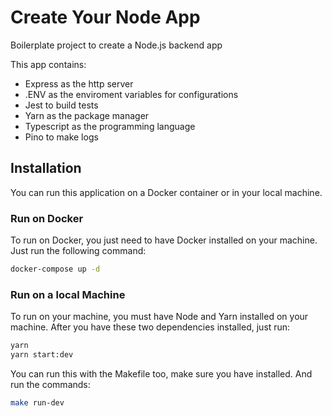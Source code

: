 # Create Your Node App

Boilerplate project to create a Node.js backend app

This app contains:

* Express as the http server
* .ENV as the enviroment variables for configurations
* Jest to build tests
* Yarn as the package manager
* Typescript as the programming language
* Pino to make logs

## Installation

You can run this application on a Docker container or in your local machine.

### Run on Docker

To run on Docker, you just need to have Docker installed on your machine. Just run the following 
command:

```bash
docker-compose up -d
```

### Run on a local Machine

To run on your machine, you must have Node and Yarn installed on your machine. After you have these two dependencies installed, just run:

```bash
yarn
yarn start:dev
```

You can run this with the Makefile too, make sure you have installed. And run the commands:

```bash
make run-dev
```
